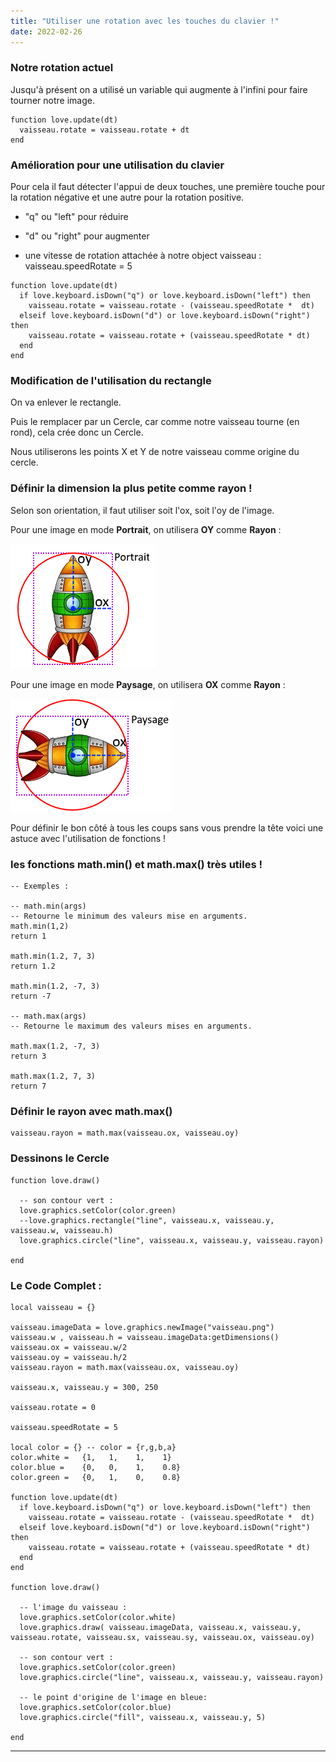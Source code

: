```yaml
---
title: "Utiliser une rotation avec les touches du clavier !"
date: 2022-02-26
---
```


### Notre rotation actuel

Jusqu'à présent on a utilisé un variable qui augmente à l'infini pour faire tourner notre image.

```
function love.update(dt)
  vaisseau.rotate = vaisseau.rotate + dt
end
```

### Amélioration pour une utilisation du clavier

Pour cela il faut détecter l'appui de deux touches, une première touche pour la rotation négative et une autre pour la rotation positive.

- "q" ou "left" pour réduire

- "d" ou "right" pour augmenter

- une vitesse de rotation attachée à notre object vaisseau : vaisseau.speedRotate = 5

```
function love.update(dt)
  if love.keyboard.isDown("q") or love.keyboard.isDown("left") then
    vaisseau.rotate = vaisseau.rotate - (vaisseau.speedRotate *  dt)
  elseif love.keyboard.isDown("d") or love.keyboard.isDown("right") then
    vaisseau.rotate = vaisseau.rotate + (vaisseau.speedRotate * dt)
  end
end
```

### Modification de l'utilisation du rectangle

On va enlever le rectangle.

Puis le remplacer par un Cercle, car comme notre vaisseau tourne (en rond), cela crée donc un Cercle.

Nous utiliserons les points X et Y de notre vaisseau comme origine du cercle.

### Définir la dimension la plus petite comme rayon !

Selon son orientation, il faut utiliser soit l'ox, soit l'oy de l'image.

Pour une image en mode **Portrait**, on utilisera **OY** comme **Rayon** :

![](images/portrait_oy.png)

Pour une image en mode **Paysage**, on utilisera **OX** comme **Rayon** :

![](images/paysage_ox.png)

Pour définir le bon côté à tous les coups sans vous prendre la tête voici une astuce avec l'utilisation de fonctions !

### les fonctions math.min() et math.max() très utiles !

```
-- Exemples :

-- math.min(args)
-- Retourne le minimum des valeurs mise en arguments.
math.min(1,2)
return 1

math.min(1.2, 7, 3)
return 1.2

math.min(1.2, -7, 3)
return -7

-- math.max(args)
-- Retourne le maximum des valeurs mises en arguments.

math.max(1.2, -7, 3)
return 3

math.max(1.2, 7, 3)
return 7
```

### Définir le rayon avec math.max()

```
vaisseau.rayon = math.max(vaisseau.ox, vaisseau.oy)
```

### Dessinons le Cercle

```
function love.draw()

  -- son contour vert :
  love.graphics.setColor(color.green)
  --love.graphics.rectangle("line", vaisseau.x, vaisseau.y, vaisseau.w, vaisseau.h)
  love.graphics.circle("line", vaisseau.x, vaisseau.y, vaisseau.rayon)

end
```

### Le Code Complet :

```
local vaisseau = {}

vaisseau.imageData = love.graphics.newImage("vaisseau.png")
vaisseau.w , vaisseau.h = vaisseau.imageData:getDimensions()
vaisseau.ox = vaisseau.w/2
vaisseau.oy = vaisseau.h/2
vaisseau.rayon = math.max(vaisseau.ox, vaisseau.oy)

vaisseau.x, vaisseau.y = 300, 250

vaisseau.rotate = 0

vaisseau.speedRotate = 5

local color = {} -- color = {r,g,b,a}
color.white =   {1,   1,    1,    1}
color.blue =    {0,   0,    1,    0.8}
color.green =   {0,   1,    0,    0.8}

function love.update(dt)
  if love.keyboard.isDown("q") or love.keyboard.isDown("left") then
    vaisseau.rotate = vaisseau.rotate - (vaisseau.speedRotate *  dt)
  elseif love.keyboard.isDown("d") or love.keyboard.isDown("right") then
    vaisseau.rotate = vaisseau.rotate + (vaisseau.speedRotate * dt)
  end
end

function love.draw()

  -- l'image du vaisseau :
  love.graphics.setColor(color.white)
  love.graphics.draw( vaisseau.imageData, vaisseau.x, vaisseau.y, vaisseau.rotate, vaisseau.sx, vaisseau.sy, vaisseau.ox, vaisseau.oy)

  -- son contour vert :
  love.graphics.setColor(color.green)
  love.graphics.circle("line", vaisseau.x, vaisseau.y, vaisseau.rayon)

  -- le point d'origine de l'image en bleue:
  love.graphics.setColor(color.blue)
  love.graphics.circle("fill", vaisseau.x, vaisseau.y, 5)

end
```

* * *
